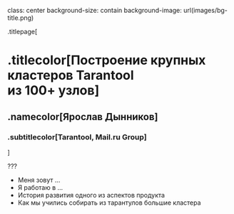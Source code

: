 class: center
background-size: contain
background-image: url(images/bg-title.png)

.titlepage[
# .titlecolor[Построение крупных кластеров Tarantool <br/> из 100+ узлов]

## .namecolor[Ярослав Дынников]
### .subtitlecolor[Tarantool, Mail<span>.</span>ru Group]
<!-- #### .subtitlecolor[8 ноября 2019] -->
]

<!-- .footnote[
Slides: [rosik.github.io/2019-bigdatadays](https://rosik.github.io/2019-bigdatadays)
]
 -->

???

* Меня зовут ...
* Я работаю в ...
* История развития одного из аспектов продукта
* Как мы учились собирать из тарантулов большие кластера
